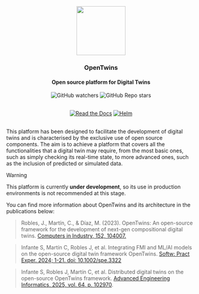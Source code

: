 <div align="center">
  <img src="https://github.com/ertis-research/opentwins/assets/48439828/74f974ba-3804-46de-9149-2c4fe7702e93" width="130" height="130" />

  <h3>OpenTwins</h3>
  <h4>Open source platform for Digital Twins</h4>
  
![GitHub watchers](https://img.shields.io/github/watchers/ertis-research/opentwins)
![GitHub Repo stars](https://img.shields.io/github/stars/ertis-research/opentwins)

</br> 
<a href='https://ertis-research.github.io/opentwins' target="_blank"><img alt='Read the Docs' src='https://img.shields.io/badge/Docs-100000?style=for-the-badge&logo=Read-the-Docs&logoColor=000000&labelColor=33d9b2&color=40407a'/></a>
<a href='https://github.com/ertis-research/Helm-charts/tree/main/OpenTwins' target="_blank"><img alt='Helm' src='https://img.shields.io/badge/Helm-100000?style=for-the-badge&logo=Helm&logoColor=000000&labelColor=33d9b2&color=40407a'/></a>
</div>

</br>

This platform has been designed to facilitate the development of digital twins and is characterised by the exclusive use of open source components. The aim is to achieve a platform that covers all the functionalities that a digital twin may require, from the most basic ones, such as simply checking its real-time state, to more advanced ones, such as the inclusion of predicted or simulated data.

> [!WARNING]  
> This platform is currently **under development**, so its use in production environments is not recommended at this stage.


<!--- You can visit the wiki here [https://ertis-research.github.io/opentwins](https://ertis-research.github.io/opentwins) --->

You can find more information about OpenTwins and its architecture in the publications below: 

>Robles, J., Martín, C., & Díaz, M. (2023). OpenTwins: An open-source framework for the development of next-gen compositional digital twins. [Computers in Industry, 152, 104007.](https://www.sciencedirect.com/science/article/pii/S0166361523001574)

>Infante S, Martín C, Robles J, et al. Integrating FMI and ML/AI models on the open-source digital twin framework OpenTwins. [Softw: Pract Exper. 2024; 1-21. doi: 10.1002/spe.3322](https://onlinelibrary.wiley.com/doi/epdf/10.1002/spe.3322)

>Infante S, Robles J, Martín C, et al. Distributed digital twins on the open-source OpenTwins framework. [Advanced Engineering Informatics, 2025, vol. 64, p. 102970](https://doi.org/10.1016/j.aei.2024.102970).

